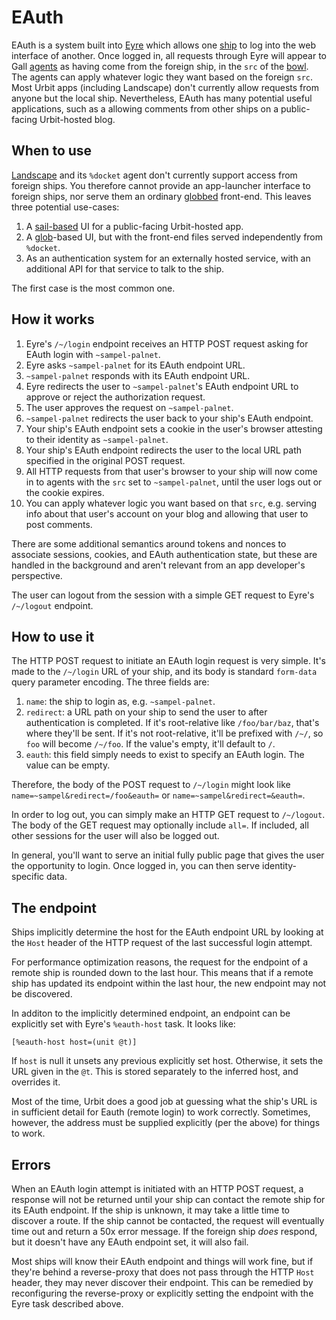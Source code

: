 # EAuth

EAuth is a system built into [Eyre](urbit-docs/glossary/eyre) which allows one [ship](urbit-docs/glossary/ship) to log into the web interface of another. Once logged in, all requests through Eyre will appear to Gall [agents](urbit-docs/glossary/agent) as having come from the foreign ship, in the `src` of the [bowl](urbit-docs/glossary/bowl). The agents can apply whatever logic they want based on the foreign `src`. Most Urbit apps (including Landscape) don't currently allow requests from anyone but the local ship. Nevertheless, EAuth has many potential useful applications, such as a allowing comments from other ships on a public-facing Urbit-hosted blog.

## When to use

[Landscape](urbit-docs/glossary/landscape) and its `%docket` agent don't currently support access from foreign ships. You therefore cannot provide an app-launcher interface to foreign ships, nor serve them an ordinary [globbed](urbit-docs/glossary/glob) front-end. This leaves three potential use-cases:

1. A [sail-based](urbit-docs/glossary/sail) UI for a public-facing Urbit-hosted app.
2. A [glob](urbit-docs/glossary/glob)-based UI, but with the front-end files served independently from `%docket`.
3. As an authentication system for an externally hosted service, with an additional API for that service to talk to the ship.

 The first case is the most common one.

## How it works

1.  Eyre's `/~/login` endpoint receives an HTTP POST request asking for EAuth login with `~sampel-palnet`.
2.  Eyre asks `~sampel-palnet` for its EAuth endpoint URL.
3.  `~sampel-palnet` responds with its EAuth endpoint URL.
4.  Eyre redirects the user to `~sampel-palnet`'s EAuth endpoint URL to approve or reject the authorization request.
5.  The user approves the request on `~sampel-palnet`.
6.  `~sampel-palnet` redirects the user back to your ship's EAuth endpoint.
7.  Your ship's EAuth endpoint sets a cookie in the user's browser attesting to their identity as `~sampel-palnet`.
8.  Your ship's EAuth endpoint redirects the user to the local URL path specified in the original POST request.
9.  All HTTP requests from that user's browser to your ship will now come in to agents with the `src` set to `~sampel-palnet`, until the user logs out or the cookie expires.
10. You can apply whatever logic you want based on that `src`, e.g. serving info about that user's account on your blog and allowing that user to post comments.

There are some additional semantics around tokens and nonces to associate sessions, cookies, and EAuth authentication state, but these are handled in the background and aren't relevant from an app developer's perspective.

The user can logout from the session with a simple GET request to Eyre's `/~/logout` endpoint.

## How to use it

The HTTP POST request to initiate an EAuth login request is very simple. It's made to the `/~/login` URL of your ship, and its body is standard `form-data` query parameter encoding. The three fields are:

1. `name`: the ship to login as, e.g. `~sampel-palnet`.
2. `redirect`: a URL path on your ship to send the user to after authentication is completed. If it's root-relative like `/foo/bar/baz`, that's where they'll be sent. If it's not root-relative, it'll be prefixed with `/~/`, so `foo` will become `/~/foo`. If the value's empty, it'll default to `/`.
3. `eauth`: this field simply needs to exist to specify an EAuth login. The value can be empty.

Therefore, the body of the POST request to `/~/login` might look like `name=~sampel&redirect=/foo&eauth=` or `name=~sampel&redirect=&eauth=`.

In order to log out, you can simply make an HTTP GET request to `/~/logout`. The body of the GET request may optionally include `all=`. If included, all other sessions for the user will also be logged out.

In general, you'll want to serve an initial fully public page that gives the user the opportunity to login. Once logged in, you can then serve identity-specific data.

## The endpoint

Ships implicitly determine the host for the EAuth endpoint URL by looking at the `Host` header of the HTTP request of the last successful login attempt.

For performance optimization reasons, the request for the endpoint of a remote ship is rounded down to the last hour. This means that if a remote ship has updated its endpoint within the last hour, the new endpoint may not be discovered.

In additon to the implicitly determined endpoint, an endpoint can be explicitly set with Eyre's `%eauth-host` task. It looks like:

```hoon
[%eauth-host host=(unit @t)]
```

If `host` is null it unsets any previous explicitly set host. Otherwise, it sets the URL given in the `@t`. This is stored separately to the inferred host, and overrides it.

Most of the time, Urbit does a good job at guessing what the ship's URL is in sufficient detail for Eauth (remote login) to work correctly.  Sometimes, however, the address must be supplied explicitly (per the above) for things to work.


## Errors

When an EAuth login attempt is initiated with an HTTP POST request, a response will not be returned until your ship can contact the remote ship for its EAuth endpoint. If the ship is unknown, it may take a little time to discover a route. If the ship cannot be contacted, the request will eventually time out and return a 50x error message. If the foreign ship *does* respond, but it doesn't have any EAuth endpoint set, it will also fail.

Most ships will know their EAuth endpoint and things will work fine, but if they're behind a reverse-proxy that does not pass through the HTTP `Host` header, they may never discover their endpoint. This can be remedied by reconfiguring the reverse-proxy or explicitly setting the endpoint with the Eyre task described above.
